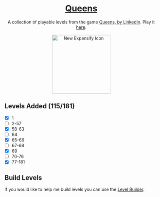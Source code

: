 <div align="center">
  <h1>
    <a href="https://queensgame.vercel.app/">
      Queens
    </a>
  </h1>
  <div>
    A collection of playable levels from the game
    <a href="https://www.linkedin.com/showcase/queens-game">
      Queens, by LinkedIn</a
    >. Play it <a href="https://queensgame.vercel.app/"> here</a>.
  </div>

  <br />
  
  <img src="https://github.com/user-attachments/assets/b75c29d6-546a-43e9-8d40-a5ba7f63b332" width="192" alt="New Expensify Icon">
</div>

## Levels Added (115/181)

- [x] 1
- [ ] 2-57
- [x] 58-63
- [ ] 64
- [x] 65-66
- [ ] 67-68
- [x] 69
- [ ] 70-76
- [x] 77-181

## Build Levels

If you would like to help me build levels you can use the [Level Builder](https://queensgame.vercel.app/level-builder).
